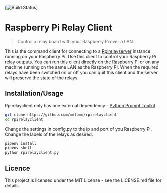 [![Build Status](https://travis-ci.org/mdtomo/rpirelayclient.svg?branch=master)]

# Raspberry Pi Relay Client
> Control a relay board with your Raspberry Pi over a LAN.

This is the command client for connecting to a [Rpirelayserver](https://github.com/mdtomo/rpirelayserver) instance running on your Raspberry Pi. Use this client to control your Raspberry Pi relay outputs. You can run this client directly on the Raspberry Pi or on any machine running on the same LAN as the Raspberry Pi. When the required relays have been switched on or off you can quit this client and the server will preserve the state of the relays.

## Installation/Usage
Rpirelayclient only has one external dependency - [Python Prompt Toolkit](https://github.com/prompt-toolkit/python-prompt-toolkit)

```sh
git clone https://github.com/mdtomo/rpirelayclient
cd rpirelayclient
```

Change the settings in config.py to the ip and port of you Raspberry Pi. Change the labels of the relays as desired.

```sh
pipenv install
pipenv shell
python rpirelayclient.py
```

## Licence
This project is licensed under the MIT License - see the LICENSE.md file for details.
